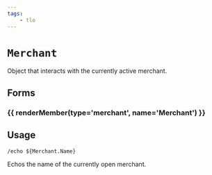 ```yaml
---
tags:
    - tlo
---
```

# `Merchant`

<!--tlo-desc-start-->
Object that interacts with the currently active merchant.
<!--tlo-desc-end-->
## Forms
<!--tlo-forms-start-->
### {{ renderMember(type='merchant', name='Merchant') }}
<!--tlo-forms-end-->

## Usage

```
/echo ${Merchant.Name}
```

Echos the name of the currently open merchant.
<!--tlo-linkrefs-start-->
[merchant]: ../data-types/datatype-merchant.md
<!--tlo-linkrefs-end-->